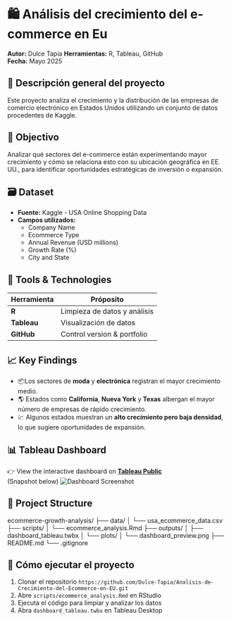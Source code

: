 # 🛍️ Análisis del crecimiento del e-commerce en Eu

**Autor:** Dulce Tapia
**Herramientas:** R, Tableau, GitHub  
**Fecha:** Mayo 2025

## 📌 Descripción general del proyecto
Este proyecto analiza el crecimiento y la distribución de las empresas de comercio electrónico en Estados Unidos utilizando un conjunto de datos procedentes de Kaggle. 

## 🎯 Objectivo
Analizar qué sectores del e-commerce están experimentando mayor crecimiento y cómo se relaciona esto con su ubicación geográfica en EE. UU., para identificar oportunidades estratégicas de inversión o expansión.

## 🗃️ Dataset
- **Fuente:** Kaggle - USA Online Shopping Data
- **Campos utilizados:**
  - Company Name
  - Ecommerce Type
  - Annual Revenue (USD millions)
  - Growth Rate (%)
  - City and State

## 🔧 Tools & Technologies
|Herramienta | Próposito                    |
|------------|------------------------------|
| **R**      | Limpieza de datos y análisis |
| **Tableau**| Visualización de datos       |
| **GitHub** | Control version & portfolio  |

## 📈 Key Findings
- 📦Los sectores de **moda** y **electrónica** registran el mayor crecimiento medio.
- 🌎 Estados como **California**, **Nueva York** y **Texas** albergan el mayor número de empresas de rápido crecimiento.
- 💹 Algunos estados muestran un **alto crecimiento pero baja densidad**, lo que sugiere oportunidades de expansión.

## 📊 Tableau Dashboard

👉 View the interactive dashboard on **[Tableau Public](https://public.tableau.com/app/profile/tu_usuario)**  
(Snapshot below)
![Dashboard Screenshot](./outputs/plots/dashboard_preview.png)

## 📁 Project Structure
ecommerce-growth-analysis/
├── data/
│ └── usa_ecommerce_data.csv
├── scripts/
│ └── ecommerce_analysis.Rmd
├── outputs/
│ ├── dashboard_tableau.twbx
│ └── plots/
│ └── dashboard_preview.png
├── README.md
└── .gitignore

## 🚀 Cómo ejecutar el proyecto
1. Clonar el repositorio 
 `https://github.com/Dulce-Tapia/Analisis-de-Crecimiento-del-Ecommerce-en-EU.git`
2. Abre `scripts/ecommerce_analysis.Rmd` en RStudio
3. Ejecuta el código para limpiar y analizar los datos
4. Abra `dashboard_tableau.twbx` en Tableau Desktop


